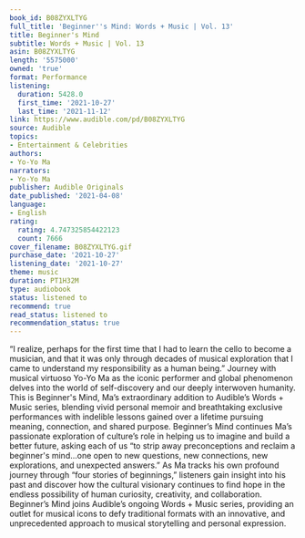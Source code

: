 ```yaml
---
book_id: B08ZYXLTYG
full_title: 'Beginner''s Mind: Words + Music | Vol. 13'
title: Beginner's Mind
subtitle: Words + Music | Vol. 13
asin: B08ZYXLTYG
length: '5575000'
owned: 'true'
format: Performance
listening:
  duration: 5428.0
  first_time: '2021-10-27'
  last_time: '2021-11-12'
link: https://www.audible.com/pd/B08ZYXLTYG
source: Audible
topics:
- Entertainment & Celebrities
authors:
- Yo-Yo Ma
narrators:
- Yo-Yo Ma
publisher: Audible Originals
date_published: '2021-04-08'
language:
- English
rating:
  rating: 4.747325854422123
  count: 7666
cover_filename: B08ZYXLTYG.gif
purchase_date: '2021-10-27'
listening_date: '2021-10-27'
theme: music
duration: PT1H32M
type: audiobook
status: listened to
recommend: true
read_status: listened to
recommendation_status: true
---
```

“I realize, perhaps for the first time that I had to learn the cello to become a musician, and that it was only through decades of musical exploration that I came to understand my responsibility as a human being.”
Journey with musical virtuoso Yo-Yo Ma as the iconic performer and global phenomenon delves into the world of self-discovery and our deeply interwoven humanity. This is Beginner's Mind, Ma’s extraordinary addition to Audible’s Words + Music series, blending vivid personal memoir and breathtaking exclusive performances with indelible lessons gained over a lifetime pursuing meaning, connection, and shared purpose.
Beginner’s Mind continues Ma’s passionate exploration of culture’s role in helping us to imagine and build a better future, asking each of us “to strip away preconceptions and reclaim a beginner's mind...one open to new questions, new connections, new explorations, and unexpected answers.” As Ma tracks his own profound journey through “four stories of beginnings,” listeners gain insight into his past and discover how the cultural visionary continues to find hope in the endless possibility of human curiosity, creativity, and collaboration.
Beginner’s Mind joins Audible’s ongoing Words + Music series, providing an outlet for musical icons to defy traditional formats with an innovative, and unprecedented approach to musical storytelling and personal expression.

